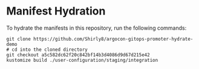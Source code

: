 # Manifest Hydration

To hydrate the manifests in this repository, run the following commands:

```shell
git clone https://github.com/Shirly8/argocon-gitops-promoter-hydrate-demo
# cd into the cloned directory
git checkout a5c582dc62f20c842bf14b3d4086d9d67d215e42
kustomize build ./user-configuration/staging/integration
```
